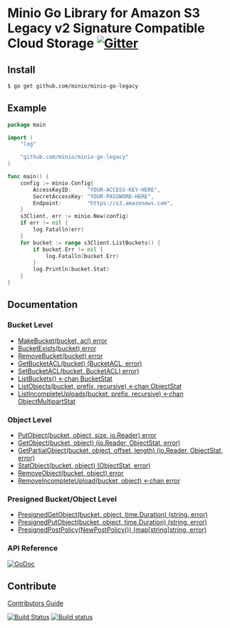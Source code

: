 # Minio Go Library for Amazon S3 Legacy v2 Signature Compatible Cloud Storage [![Gitter](https://badges.gitter.im/Join%20Chat.svg)](https://gitter.im/minio/minio?utm_source=badge&utm_medium=badge&utm_campaign=pr-badge&utm_content=badge)

## Install

```sh
$ go get github.com/minio/minio-go-legacy
```
## Example

```go
package main

import (
	"log"

	"github.com/minio/minio-go-legacy"
)

func main() {
	config := minio.Config{
		AccessKeyID:     "YOUR-ACCESS-KEY-HERE",
		SecretAccessKey: "YOUR-PASSWORD-HERE",
		Endpoint:        "https://s3.amazonaws.com",
	}
	s3Client, err := minio.New(config)
	if err != nil {
	    log.Fatalln(err)
	}
	for bucket := range s3Client.ListBuckets() {
		if bucket.Err != nil {
			log.Fatalln(bucket.Err)
		}
		log.Println(bucket.Stat)
	}
}
```

## Documentation

### Bucket Level
* [MakeBucket(bucket, acl) error](examples/makebucket.go)
* [BucketExists(bucket) error](examples/bucketexists.go)
* [RemoveBucket(bucket) error](examples/removebucket.go)
* [GetBucketACL(bucket) (BucketACL, error)](examples/getbucketacl.go)
* [SetBucketACL(bucket, BucketACL) error)](examples/setbucketacl.go)
* [ListBuckets() <-chan BucketStat](examples/listbuckets.go)
* [ListObjects(bucket, prefix, recursive) <-chan ObjectStat](examples/listobjects.go)
* [ListIncompleteUploads(bucket, prefix, recursive) <-chan ObjectMultipartStat](examples/listincompleteuploads.go)

### Object Level
* [PutObject(bucket, object, size, io.Reader) error](examples/putobject.go)
* [GetObject(bucket, object) (io.Reader, ObjectStat, error)](examples/getobject.go)
* [GetPartialObject(bucket, object, offset, length) (io.Reader, ObjectStat, error)](examples/getpartialobject.go)
* [StatObject(bucket, object) (ObjectStat, error)](examples/statobject.go)
* [RemoveObject(bucket, object) error](examples/removeobject.go)
* [RemoveIncompleteUpload(bucket, object) <-chan error](examples/removeincompleteupload.go)

### Presigned Bucket/Object Level
* [PresignedGetObject(bucket, object, time.Duration) (string, error)](examples/s3/presignedgetobject.go)
* [PresignedPutObject(bucket, object, time.Duration) (string, error)](examples/s3/presignedputobject.go)
* [PresignedPostPolicy(NewPostPolicy()) (map[string]string, error)](examples/s3/presignedpostpolicy.go)

### API Reference

[![GoDoc](http://img.shields.io/badge/go-documentation-blue.svg?style=flat-square)](http://godoc.org/github.com/minio/minio-go-legacy)

## Contribute

[Contributors Guide](./CONTRIBUTING.md)

[![Build Status](https://travis-ci.org/minio/minio-go-legacy.svg)](https://travis-ci.org/minio/minio-go-legacy) [![Build status](https://ci.appveyor.com/api/projects/status/1ep7n2resn6fk1w6?svg=true)](https://ci.appveyor.com/project/harshavardhana/minio-go)
